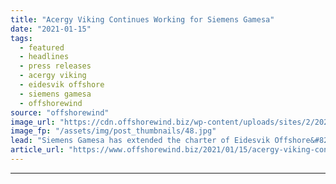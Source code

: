 ```yaml
---
title: "Acergy Viking Continues Working for Siemens Gamesa"
date: "2021-01-15"
tags: 
  - featured
  - headlines
  - press releases
  - acergy viking
  - eidesvik offshore
  - siemens gamesa
  - offshorewind
source: "offshorewind"
image_url: "https://cdn.offshorewind.biz/wp-content/uploads/sites/2/2021/01/15144003/Acergy-Viking-Continues-Working-for-Siemens-Gamesa.jpg"
image_fp: "/assets/img/post_thumbnails/48.jpg"
lead: "Siemens Gamesa has extended the charter of Eidesvik Offshore&#8217;s service operation vessel (SOV) Acergy"
article_url: "https://www.offshorewind.biz/2021/01/15/acergy-viking-continues-working-for-siemens-gamesa/"
---
```


---
